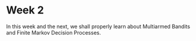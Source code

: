 # Week 2

In this week and the next, we shall properly learn about Multiarmed Bandits and Finite Markov Decision Processes.
